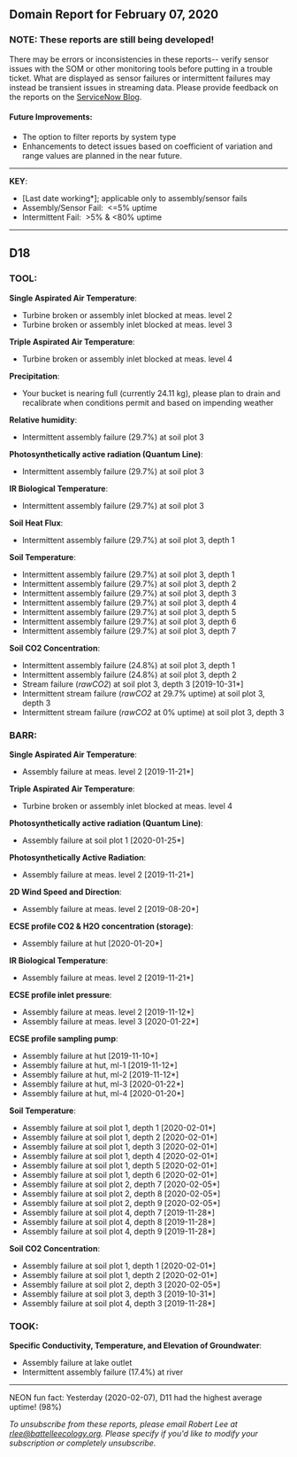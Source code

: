 ## Domain Report for February 07, 2020


### NOTE: These reports are still being developed!
There may be errors or inconsistencies in these reports-- verify sensor issues with the SOM or other monitoring tools before putting in a trouble ticket. What are displayed as sensor failures or intermittent failures may instead be transient issues in streaming data.
Please provide feedback on the reports on the [ServiceNow Blog](https://neon.service-now.com/community?id=community_blog&sys_id=9b4fbe8adbed734017ecf9041d9619be).

#### Future Improvements: 
 - The option to filter reports by system type 
 - Enhancements to detect issues based on coefficient of variation and range values are planned in the near future.

***

**KEY**:

 - [Last date working*]; applicable only to assembly/sensor fails
 - Assembly/Sensor Fail:&nbsp;&nbsp;<=5% uptime
 - Intermittent Fail:&nbsp;&nbsp;>5% & <80% uptime

***
## D18

### TOOL:

**Single Aspirated Air Temperature**:
 - Turbine broken or assembly inlet blocked at meas. level 2
 - Turbine broken or assembly inlet blocked at meas. level 3

**Triple Aspirated Air Temperature**:
 - Turbine broken or assembly inlet blocked at meas. level 4

**Precipitation**:
 - Your bucket is nearing full (currently 24.11 kg), please plan to drain and recalibrate when conditions permit and based on impending weather

**Relative humidity**:
 - Intermittent assembly failure (29.7%) at soil plot 3

**Photosynthetically active radiation (Quantum Line)**:
 - Intermittent assembly failure (29.7%) at soil plot 3

**IR Biological Temperature**:
 - Intermittent assembly failure (29.7%) at soil plot 3

**Soil Heat Flux**:
 - Intermittent assembly failure (29.7%) at soil plot 3, depth 1

**Soil Temperature**:
 - Intermittent assembly failure (29.7%) at soil plot 3, depth 1
 - Intermittent assembly failure (29.7%) at soil plot 3, depth 2
 - Intermittent assembly failure (29.7%) at soil plot 3, depth 3
 - Intermittent assembly failure (29.7%) at soil plot 3, depth 4
 - Intermittent assembly failure (29.7%) at soil plot 3, depth 5
 - Intermittent assembly failure (29.7%) at soil plot 3, depth 6
 - Intermittent assembly failure (29.7%) at soil plot 3, depth 7

**Soil CO2 Concentration**:
 - Intermittent assembly failure (24.8%) at soil plot 3, depth 1
 - Intermittent assembly failure (24.8%) at soil plot 3, depth 2
 - Stream failure (_rawCO2_) at soil plot 3, depth 3 [2019-10-31*]
 - Intermittent stream failure (_rawCO2_ at 29.7% uptime) at soil plot 3, depth 3
 - Intermittent stream failure (_rawCO2_ at 0% uptime) at soil plot 3, depth 3

### BARR:

**Single Aspirated Air Temperature**:
 - Assembly failure at meas. level 2 [2019-11-21*]

**Triple Aspirated Air Temperature**:
 - Turbine broken or assembly inlet blocked at meas. level 4

**Photosynthetically active radiation (Quantum Line)**:
 - Assembly failure at soil plot 1 [2020-01-25*]

**Photosynthetically Active Radiation**:
 - Assembly failure at meas. level 2 [2019-11-21*]

**2D Wind Speed and Direction**:
 - Assembly failure at meas. level 2 [2019-08-20*]

**ECSE profile CO2 & H2O concentration (storage)**:
 - Assembly failure at hut [2020-01-20*]

**IR Biological Temperature**:
 - Assembly failure at meas. level 2 [2019-11-21*]

**ECSE profile inlet pressure**:
 - Assembly failure at meas. level 2 [2019-11-12*]
 - Assembly failure at meas. level 3 [2020-01-22*]

**ECSE profile sampling pump**:
 - Assembly failure at hut [2019-11-10*]
 - Assembly failure at hut, ml-1 [2019-11-12*]
 - Assembly failure at hut, ml-2 [2019-11-12*]
 - Assembly failure at hut, ml-3 [2020-01-22*]
 - Assembly failure at hut, ml-4 [2020-01-20*]

**Soil Temperature**:
 - Assembly failure at soil plot 1, depth 1 [2020-02-01*]
 - Assembly failure at soil plot 1, depth 2 [2020-02-01*]
 - Assembly failure at soil plot 1, depth 3 [2020-02-01*]
 - Assembly failure at soil plot 1, depth 4 [2020-02-01*]
 - Assembly failure at soil plot 1, depth 5 [2020-02-01*]
 - Assembly failure at soil plot 1, depth 6 [2020-02-01*]
 - Assembly failure at soil plot 2, depth 7 [2020-02-05*]
 - Assembly failure at soil plot 2, depth 8 [2020-02-05*]
 - Assembly failure at soil plot 2, depth 9 [2020-02-05*]
 - Assembly failure at soil plot 4, depth 7 [2019-11-28*]
 - Assembly failure at soil plot 4, depth 8 [2019-11-28*]
 - Assembly failure at soil plot 4, depth 9 [2019-11-28*]

**Soil CO2 Concentration**:
 - Assembly failure at soil plot 1, depth 1 [2020-02-01*]
 - Assembly failure at soil plot 1, depth 2 [2020-02-01*]
 - Assembly failure at soil plot 2, depth 3 [2020-02-05*]
 - Assembly failure at soil plot 3, depth 3 [2019-10-31*]
 - Assembly failure at soil plot 4, depth 3 [2019-11-28*]

### TOOK:

**Specific Conductivity, Temperature, and Elevation of Groundwater**:
 - Assembly failure at lake outlet
 - Intermittent assembly failure (17.4%) at river

***
NEON fun fact: Yesterday (2020-02-07), D11 had the highest average uptime! (98%)

_To unsubscribe from these reports, please email Robert Lee at rlee@battelleecology.org. Please specify if you'd like to modify your subscription or completely unsubscribe._
